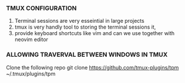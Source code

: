 ### TMUX CONFIGURATION
1. Terminal sessions are very esseintial in large projects
2. tmux is very handly tool to storing the terminal sessions it, 
3. provide keyboard shortcuts like vim and can we use together with neovim editor

### ALLOWING TRAVERVAL BETWEEN WINDOWS IN TMUX
Clone the following repo
 git clone https://github.com/tmux-plugins/tpm ~/.tmux/plugins/tpm
